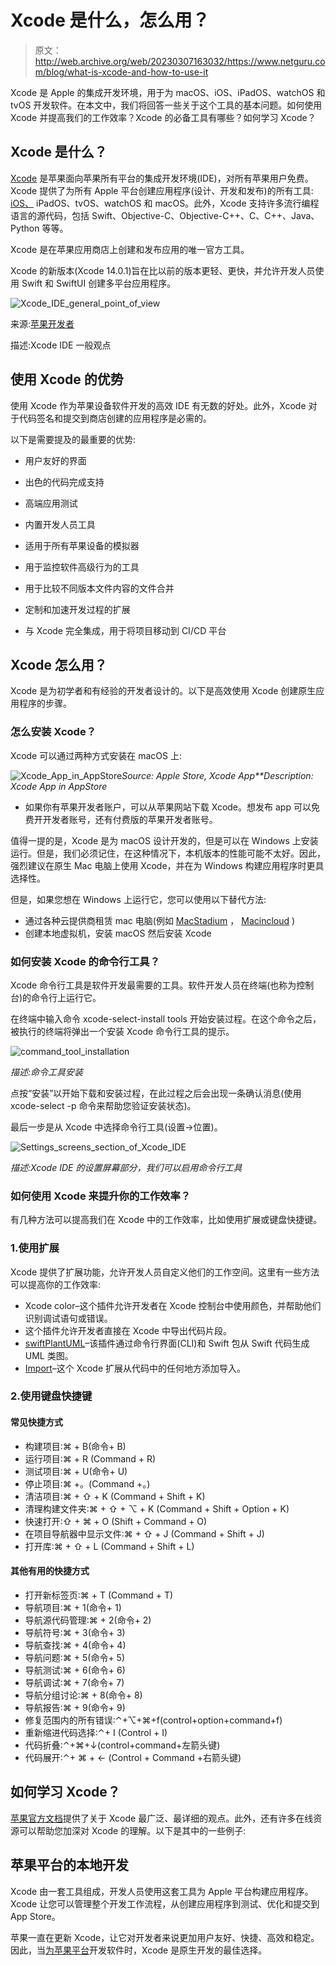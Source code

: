 # Xcode 是什么，怎么用？

> 原文：<http://web.archive.org/web/20230307163032/https://www.netguru.com/blog/what-is-xcode-and-how-to-use-it>

 Xcode 是 Apple 的集成开发环境，用于为 macOS、iOS、iPadOS、watchOS 和 tvOS 开发软件。在本文中，我们将回答一些关于这个工具的基本问题。如何使用 Xcode 并提高我们的工作效率？Xcode 的必备工具有哪些？如何学习 Xcode？

## Xcode 是什么？

[Xcode](/web/20221207141209/https://www.netguru.com/services/xcode-development) 是苹果面向苹果所有平台的集成开发环境(IDE)，对所有苹果用户免费。Xcode 提供了为所有 Apple 平台创建应用程序(设计、开发和发布)的所有工具: [iOS、](/web/20221207141209/https://www.netguru.com/services/mobile-development/ios-app-development) iPadOS、tvOS、watchOS 和 macOS。此外，Xcode 支持许多流行编程语言的源代码，包括 Swift、Objective-C、Objective-C++、C、C++、Java、Python 等等。

Xcode 是在苹果应用商店上创建和发布应用的唯一官方工具。

Xcode 的新版本(Xcode 14.0.1)旨在比以前的版本更轻、更快，并允许开发人员使用 Swift 和 SwiftUI 创建多平台应用程序。

![Xcode_IDE_general_point_of_view](img/91b521b4a1a39a3bf502954be76268a9.png)

来源:[苹果开发者](http://web.archive.org/web/20221207141209/https://developer.apple.com/xcode/)

描述:Xcode IDE 一般观点

## 使用 Xcode 的优势

使用 Xcode 作为苹果设备软件开发的高效 IDE 有无数的好处。此外，Xcode 对于代码签名和提交到商店创建的应用程序是必需的。

以下是需要提及的最重要的优势:

*   用户友好的界面
*   出色的代码完成支持
*   高端应用测试
*   内置开发人员工具

*   适用于所有苹果设备的模拟器
*   用于监控软件高级行为的工具
*   用于比较不同版本文件内容的文件合并

*   定制和加速开发过程的扩展
*   与 Xcode 完全集成，用于将项目移动到 CI/CD 平台

## Xcode 怎么用？

Xcode 是为初学者和有经验的开发者设计的。以下是高效使用 Xcode 创建原生应用程序的步骤。

### 怎么安装 Xcode？

Xcode 可以通过两种方式安装在 macOS 上:

![Xcode_App_in_AppStore](img/12ddc49208e4ec8419f0e7b535b5708f.png)*Source:* *Apple Store, Xcode App**Description: Xcode App in AppStore*

*   如果你有苹果开发者账户，可以从苹果网站下载 Xcode。想发布 app 可以免费开开发者账号，还有付费版的苹果开发者账号。

值得一提的是，Xcode 是为 macOS 设计开发的，但是可以在 Windows 上安装运行。但是，我们必须记住，在这种情况下，本机版本的性能可能不太好。因此，强烈建议在原生 Mac 电脑上使用 Xcode，并在为 Windows 构建应用程序时更具选择性。

但是，如果您想在 Windows 上运行它，您可以使用以下替代方法:

*   通过各种云提供商租赁 mac 电脑(例如 [MacStadium](http://web.archive.org/web/20221207141209/https://www.macstadium.com/) ， [Macincloud](http://web.archive.org/web/20221207141209/https://www.macincloud.com/) )
*   创建本地虚拟机，安装 macOS 然后安装 Xcode

### 如何安装 Xcode 的命令行工具？

Xcode 命令行工具是软件开发最需要的工具。软件开发人员在终端(也称为控制台)的命令行上运行它。

在终端中输入命令 xcode-select-install tools 开始安装过程。在这个命令之后，被执行的终端将弹出一个安装 Xcode 命令行工具的提示。

![command_tool_installation](img/d09ac947a46edd2f5f9bb468c194adf7.png)

*描述:命令工具安装*

点按“安装”以开始下载和安装过程，在此过程之后会出现一条确认消息(使用 xcode-select -p 命令来帮助您验证安装状态)。

最后一步是从 Xcode 中选择命令行工具(设置->位置)。

![Settings_screens_section_of_Xcode_IDE](img/aadb850248e9009bd33b8f1525604cd9.png)

*描述:Xcode IDE 的设置屏幕部分，我们可以启用命令行工具*

### 如何使用 Xcode 来提升你的工作效率？

有几种方法可以提高我们在 Xcode 中的工作效率，比如使用扩展或键盘快捷键。

### 1.使用扩展

Xcode 提供了扩展功能，允许开发人员自定义他们的工作空间。这里有一些方法可以提高你的工作效率:

*   Xcode color–这个插件允许开发者在 Xcode 控制台中使用颜色，并帮助他们识别调试语句或错误。
*   这个插件允许开发者直接在 Xcode 中导出代码片段。
*   [swiftPlantUML](http://web.archive.org/web/20221207141209/https://github.com/MarcoEidinger/SwiftPlantUML)–该插件通过命令行界面(CLI)和 Swift 包从 Swift 代码生成 UML 类图。
*   [Import](http://web.archive.org/web/20221207141209/https://github.com/markohlebar/Import)–这个 Xcode 扩展从代码中的任何地方添加导入。

### 2.使用键盘快捷键

#### 常见快捷方式

*   构建项目:⌘ + B(命令+ B)
*   运行项目:⌘ + R (Command + R)
*   测试项目:⌘ + U(命令+ U)
*   停止项目:⌘ +。(Command +。)
*   清洁项目:⌘ + ⇧ + K (Command + Shift + K)
*   清理构建文件夹:⌘ + ⇧ + ⌥ + K (Command + Shift + Option + K)
*   快速打开:⇧ + ⌘ + O (Shift + Command + O)
*   在项目导航器中显示文件:⌘ + ⇧ + J (Command + Shift + J)
*   打开库:⌘ + ⇧ + L (Command + Shift + L)

#### 其他有用的快捷方式

*   打开新标签页:⌘ + T (Command + T)
*   导航项目:⌘ + 1(命令+ 1)
*   导航源代码管理:⌘ + 2(命令+ 2)
*   导航符号:⌘ + 3(命令+ 3)
*   导航查找:⌘ + 4(命令+ 4)
*   导航问题:⌘ + 5(命令+ 5)
*   导航测试:⌘ + 6(命令+ 6)
*   导航调试:⌘ + 7(命令+ 7)
*   导航分组讨论:⌘ + 8(命令+ 8)
*   导航报告:⌘ + 9(命令+ 9)
*   修复范围内的所有错误:⌃+⌥+⌘+f(control+option+command+f)
*   重新缩进代码选择:⌃+ I (Control + I)
*   代码折叠:⌃+⌘+↓(control+command+左箭头键)
*   代码展开:⌃+ ⌘ + ← (Control + Command +右箭头键)

## 如何学习 Xcode？

[苹果官方文档](http://web.archive.org/web/20221207141209/https://developer.apple.com/documentation/xcode)提供了关于 Xcode 最广泛、最详细的观点。此外，还有许多在线资源可以帮助您加深对 Xcode 的理解。以下是其中的一些例子:

## 苹果平台的本地开发

Xcode 由一套工具组成，开发人员使用这套工具为 Apple 平台构建应用程序。Xcode 让您可以管理整个开发工作流程，从创建应用程序到测试、优化和提交到 App Store。

苹果一直在更新 Xcode，让它对开发者来说更加用户友好、快捷、高效和稳定。因此，当[为苹果平台](/web/20221207141209/https://www.netguru.com/services/mobile-development/ios-app-development)开发软件时，Xcode 是原生开发的最佳选择。